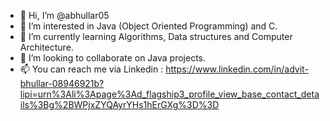 - 👋 Hi, I’m @abhullar05
- 👀 I’m interested in Java (Object Oriented Programming) and C.
- 🌱 I’m currently learning Algorithms, Data structures and Computer Architecture.
- 💞️ I’m looking to collaborate on Java projects.
- 📫 You can reach me via Linkedin : https://www.linkedin.com/in/advit-bhullar-08946921b?lipi=urn%3Ali%3Apage%3Ad_flagship3_profile_view_base_contact_details%3Bg%2BWPjxZYQAyrYHs1hErGXg%3D%3D

<!---
abhullar05/abhullar05 is a ✨ special ✨ repository because its `README.md` (this file) appears on your GitHub profile.
You can click the Preview link to take a look at your changes.
--->
